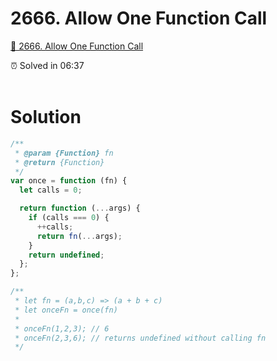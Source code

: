 # 2666. Allow One Function Call

[🍄 2666. Allow One Function Call](https://leetcode.com/problems/allow-one-function-call/)

<aside>
⏰ Solved in 06:37
</aside>
</br>

# Solution

```js
/**
 * @param {Function} fn
 * @return {Function}
 */
var once = function (fn) {
  let calls = 0;

  return function (...args) {
    if (calls === 0) {
      ++calls;
      return fn(...args);
    }
    return undefined;
  };
};

/**
 * let fn = (a,b,c) => (a + b + c)
 * let onceFn = once(fn)
 *
 * onceFn(1,2,3); // 6
 * onceFn(2,3,6); // returns undefined without calling fn
 */
```
